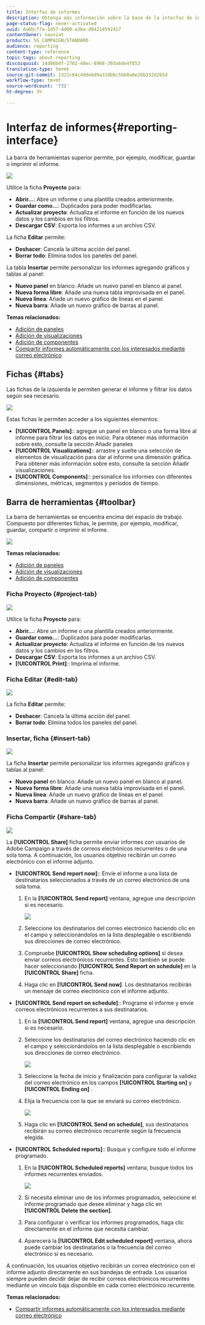 ```yaml
---
title: Interfaz de informes
description: Obtenga más información sobre la base de la interfaz de informes dinámicos y cómo navegar por las diferentes fichas y menús.
page-status-flag: never-activated
uuid: da6bcf7a-1d57-4d00-a3ba-d84214592417
contentOwner: sauviat
products: SG_CAMPAIGN/STANDARD
audience: reporting
content-type: reference
topic-tags: about-reporting
discoiquuid: 14d86b4f-2782-48ec-8968-393a6de4f853
translation-type: tm+mt
source-git-commit: 1321c84c49de6d9a318bbc5bb8a0e28b332d2b5d
workflow-type: tm+mt
source-wordcount: '731'
ht-degree: 3%

---
```



# Interfaz de informes{#reporting-interface}

La barra de herramientas superior permite, por ejemplo, modificar, guardar o imprimir el informe.

![](assets/dynamic_report_toolbar.png)

Utilice la ficha **Proyecto** para:

* **Abrir...**: Abre un informe o una plantilla creados anteriormente.
* **Guardar como...**: Duplicados para poder modificarlas.
* **Actualizar proyecto**: Actualiza el informe en función de los nuevos datos y los cambios en los filtros.
* **Descargar CSV**: Exporta los informes a un archivo CSV.

La ficha **Editar** permite:

* **Deshacer**: Cancela la última acción del panel.
* **Borrar todo**: Elimina todos los paneles del panel.

La tabla **Insertar** permite personalizar los informes agregando gráficos y tablas al panel:

* **Nuevo panel** en blanco: Añade un nuevo panel en blanco al panel.
* **Nueva forma libre**: Añade una nueva tabla improvisada en el panel.
* **Nueva línea**: Añade un nuevo gráfico de líneas en el panel.
* **Nueva barra**: Añade un nuevo gráfico de barras al panel.

**Temas relacionados:**

* [Adición de paneles](../../reporting/using/adding-panels.md)
* [Adición de visualizaciones](../../reporting/using/adding-visualizations.md)
* [Adición de componentes](../../reporting/using/adding-components.md)
* [Compartir informes automáticamente con los interesados mediante correo electrónico](https://helpx.adobe.com/campaign/kb/simplify-campaign-management.html#Reportandshareinsightswithallstakeholders)

## Fichas {#tabs}

Las fichas de la izquierda le permiten generar el informe y filtrar los datos según sea necesario.

![](assets/dynamic_report_interface.png)

Estas fichas le permiten acceder a los siguientes elementos:

* **[!UICONTROL Panels]**:: agregue un panel en blanco o una forma libre al informe para filtrar los datos en inicio. Para obtener más información sobre esto, consulte la sección Añadir paneles
* **[!UICONTROL Visualizations]**:: arrastre y suelte una selección de elementos de visualización para dar al informe una dimensión gráfica. Para obtener más información sobre esto, consulte la sección Añadir visualizaciones.
* **[!UICONTROL Components]**:: personalice los informes con diferentes dimensiones, métricas, segmentos y períodos de tiempo.

## Barra de herramientas {#toolbar}

La barra de herramientas se encuentra encima del espacio de trabajo. Compuesto por diferentes fichas, le permite, por ejemplo, modificar, guardar, compartir o imprimir el informe.

![](assets/dynamic_report_toolbar.png)

**Temas relacionados:**

* [Adición de paneles](../../reporting/using/adding-panels.md)
* [Adición de visualizaciones](../../reporting/using/adding-visualizations.md)
* [Adición de componentes](../../reporting/using/adding-components.md)

### Ficha Proyecto {#project-tab}

![](assets/tab_project.png)

Utilice la ficha **Proyecto** para:

* **Abrir...**: Abre un informe o una plantilla creados anteriormente.
* **Guardar como...**: Duplicados para poder modificarlas.
* **Actualizar proyecto**: Actualiza el informe en función de los nuevos datos y los cambios en los filtros.
* **Descargar CSV**: Exporta los informes a un archivo CSV.
* **[!UICONTROL Print]**:: Imprima el informe.

### Ficha Editar {#edit-tab}

![](assets/tab_edit.png)

La ficha **Editar** permite:

* **Deshacer**: Cancela la última acción del panel.
* **Borrar todo**: Elimina todos los paneles del panel.

### Insertar, ficha {#insert-tab}

![](assets/tab_insert.png)

La ficha **Insertar** permite personalizar los informes agregando gráficos y tablas al panel:

* **Nuevo panel** en blanco: Añade un nuevo panel en blanco al panel.
* **Nueva forma libre**: Añade una nueva tabla improvisada en el panel.
* **Nueva línea**: Añade un nuevo gráfico de líneas en el panel.
* **Nueva barra**: Añade un nuevo gráfico de barras al panel.

### Ficha Compartir {#share-tab}

![](assets/tab_share_1.png)

La **[!UICONTROL Share]** ficha permite enviar informes con usuarios de Adobe Campaign a través de correos electrónicos recurrentes o de una sola toma. A continuación, los usuarios objetivo recibirán un correo electrónico con el informe adjunto.

* **[!UICONTROL Send report now]**:: Envíe el informe a una lista de destinatarios seleccionados a través de un correo electrónico de una sola toma.

   1. En la **[!UICONTROL Send report]** ventana, agregue una descripción si es necesario.

      ![](assets/tab_share_4.png)

   1. Seleccione los destinatarios del correo electrónico haciendo clic en el campo y seleccionándolos en la lista desplegable o escribiendo sus direcciones de correo electrónico.
   1. Compruebe **[!UICONTROL Show scheduling options]** si desea enviar correos electrónicos recurrentes. Esto también se puede hacer seleccionando **[!UICONTROL Send Report on schedule]** en la **[!UICONTROL Share]** ficha.
   1. Haga clic en **[!UICONTROL Send now]**. Los destinatarios recibirán un mensaje de correo electrónico con el informe adjunto.

* **[!UICONTROL Send report on schedule]**:: Programe el informe y envíe correos electrónicos recurrentes a sus destinatarios.

   1. En la **[!UICONTROL Send report]** ventana, agregue una descripción si es necesario.
   1. Seleccione los destinatarios del correo electrónico haciendo clic en el campo y seleccionándolos en la lista desplegable o escribiendo sus direcciones de correo electrónico.

      ![](assets/tab_share_5.png)

   1. Seleccione la fecha de inicio y finalización para configurar la validez del correo electrónico en los campos **[!UICONTROL Starting on]** y **[!UICONTROL Ending on]** .
   1. Elija la frecuencia con la que se enviará su correo electrónico.

      ![](assets/tab_share_2.png)

   1. Haga clic en **[!UICONTROL Send on schedule]**, sus destinatarios recibirán su correo electrónico recurrente según la frecuencia elegida.

* **[!UICONTROL Scheduled reports]**:: Busque y configure todo el informe programado.

   1. En la **[!UICONTROL Scheduled reports]** ventana, busque todos los informes recurrentes enviados.

      ![](assets/tab_share_3.png)

   1. Si necesita eliminar uno de los informes programados, seleccione el informe programado que desee eliminar y haga clic en **[!UICONTROL Delete the section]**.
   1. Para configurar o verificar los informes programados, haga clic directamente en el informe que necesita cambiar.
   1. Aparecerá la **[!UICONTROL Edit scheduled report]** ventana, ahora puede cambiar los destinatarios o la frecuencia del correo electrónico si es necesario.

A continuación, los usuarios objetivo recibirán un correo electrónico con el informe adjunto directamente en sus bandejas de entrada. Los usuarios siempre pueden decidir dejar de recibir correos electrónicos recurrentes mediante un vínculo baja disponible en cada correo electrónico recurrente.

**Temas relacionados:**

* [Compartir informes automáticamente con los interesados mediante correo electrónico](https://helpx.adobe.com/campaign/kb/simplify-campaign-management.html#Reportandshareinsightswithallstakeholders)

